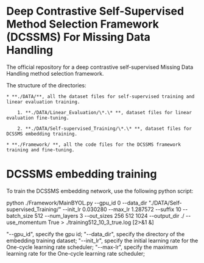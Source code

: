 # Deep Contrastive Self-Supervised Method Selection Framework (DCSSMS) For Missing Data Handling
The official repository for a deep contrastive self-supervised Missing Data Handling method selection framework. 

The structure of the directories:

	* **./DATA/**, all the dataset files for self-supervised training and linear evaluation training.
	
		1. **./DATA/Linear_Evaluation/\*.\* **, dataset files for linear evaluation fine-tuning.
		
		2. **./DATA/Self-supervised_Training/\*.\* **, dataset files for DCSSMS embedding training.
		
	* **./Framework/ **, all the code files for the DCSSMS framework training and fine-tuning.

# DCSSMS embedding training
To train the DCSSMS embedding network, use the following python script:

python ./Framework/MainBYOL.py --gpu_id 0 --data_dir "./DATA/Self-supervised_Training/" --init_lr 0.030280 --max_lr 1.287572 --suffix 10 --batch_size 512 --num_layers 3 --out_sizes 256 512 1024 --output_dir ./ --use_momentum True > ./training512_10_3_true.log \[2>&1 &\]

"--gpu_id", specify the gpu id; "--data_dir", specify the directory of the embedding training dataset; "--init_lr", specify the initial learning rate for the One-cycle learning rate scheduler; "--max-lr", specify the maximum learning rate for the One-cycle learning rate scheduler; 




